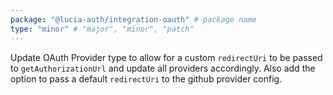 ```yaml
---
package: "@lucia-auth/integration-oauth" # package name
type: "minor" # "major", "minor", "patch"
---
```


Update OAuth Provider type to allow for a custom `redirectUri` to be passed to `getAuthorizationUrl` and update all providers accordingly.
Also add the option to pass a default `redirectUri` to the github provider config.